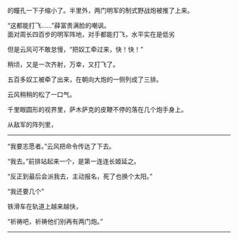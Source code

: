 
的瞳孔一下子缩小了。半里外，两门明军的制式野战炮被推了上来。




“这都能打飞……”薛富贵满脸的嘲讽。  
面对周长四百步的明军阵地，对手都能打飞，水平实在是低劣

但是云风可不敢怠慢，“把奴工牵过来，快！快！”

稍顷，又是一次齐射，万幸，又打飞了。

五百多奴工被牵了出来，在朝向大炮的一侧列成了三排。

云风稍稍的松了一口气。

千里眼圆形的视界里，萨木萨克的皮鞭不停的落在几个炮手身上。

从敌军的阵列里，



***

“我要志愿者。”云风把命令传达了下去。


“我去。”前排站起来一个，是第一连连长姬延之。

“反正到最后会派我去，主动报名，死了也换个太阳。”

“我还要几个”

铁滑车在轨道上越来越快，

“祈祷吧，祈祷他们别再有两门炮。”

***

